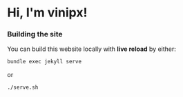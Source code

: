 # Hi, I'm vinipx!

### Building the site

You can build this website locally with **live reload** by either:

```bash
bundle exec jekyll serve
```

or

```bash
./serve.sh
```
